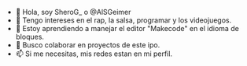 - 👋 Hola, soy SheroG_ o @AlSGeimer
- 👀 Tengo intereses en el rap, la salsa, programar y los videojuegos.
- 🌱 Estoy aprendiendo a manejar el editor "Makecode" en el idioma de bloques.
- 💞️ Busco colaborar en proyectos de este ipo.
- 📫 Si me necesitas, mis redes estan en mi perfil.

<!---
AlSGeimer/AlSGeimer is a ✨ special ✨ repository because its `README.md` (this file) appears on your GitHub profile.
You can click the Preview link to take a look at your changes.
--->
